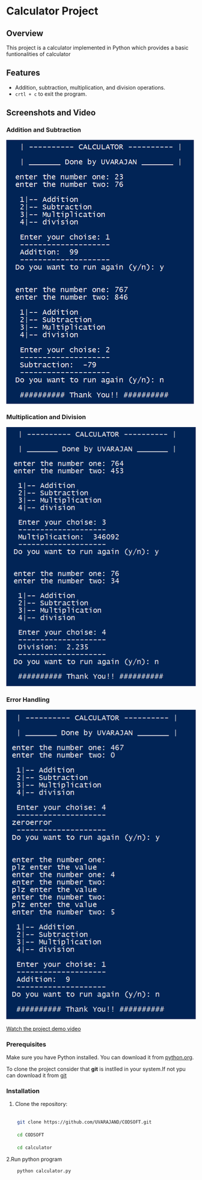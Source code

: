 # Calculator Project

## Overview

This project is a calculator implemented in Python which  provides a basic funtionalities of calculator 

## Features

- Addition, subtraction, multiplication, and division operations.
- `crtl + c` to exit the program.


## Screenshots and Video
### Addition and Subtraction

![Screenshot 1](screenshot/screenshot1.png)

### Multiplication and Division
![Screenshot 2](screenshot/screenshot2.png)

### Error Handling
![Screenshot 3](screenshot/screenshot3.png)

[Watch the project demo video](video/demo.mp4)

### Prerequisites

Make sure you have Python installed. You can download it from [python.org](https://www.python.org/).

To clone the project consider that **git** is instlled in your system.If not ypu can download it from [git](https://git-scm.com/downloads)

### Installation

1. Clone the repository:

```bash

    git clone https://github.com/UVARAJAND/CODSOFT.git

    cd CODSOFT

    cd calculator
```

2.Run python program
```bash
    python calculator.py
```

